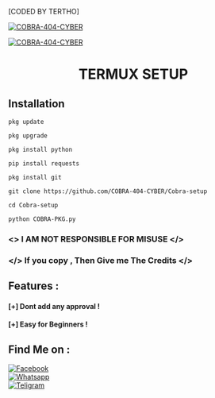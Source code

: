 [CODED BY TERTHO]

<a href="#"><img title="COBRA-404-CYBER" src="https://k.top4top.io/p_2596pji1e0.jpg"></a>

<a href="#"><img title="COBRA-404-CYBER" src="https://img.shields.io/badge/AUTHOR-FARHAN%20KHAN-red"></a>

<h1 align="center"> TERMUX SETUP</h1>

## <b>Installation</b>

```
pkg update

pkg upgrade

pkg install python

pip install requests

pkg install git

git clone https://github.com/COBRA-404-CYBER/Cobra-setup

cd Cobra-setup

python COBRA-PKG.py

```

### <\> I AM NOT RESPONSIBLE FOR MISUSE </>

### </> If you copy , Then Give me The Credits </>

## Features :
#### [+] Dont add any approval ! 
#### [+] Easy for Beginners !

## Find Me on :

[![Facebook](https://img.shields.io/badge/Facebook-FARHAN%20KHAN-blue)](https://www.facebook.com/virtua.jhonny.sins?mibextid=ZbWKwL)</br>
[![Whatsapp](https://img.shields.io/badge/WHATSAPP-FARHAN%20KHAN-green)](https://wa.me/+8801838847447?text=)</br>
[![Teligram](https://img.shields.io/badge/TELIGRAM-C08r4-blue)](t.me/C08r4)</br>
